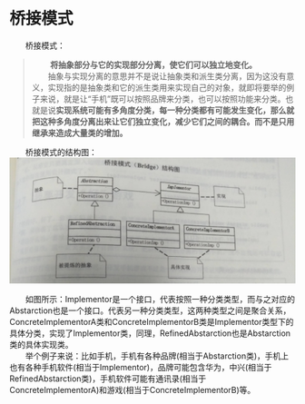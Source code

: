 # 桥接模式 #
　　桥接模式：
>　　 **将抽象部分与它的实现部分分离，使它们可以独立地变化。**<br>
> 　　抽象与实现分离的意思并不是说让抽象类和派生类分离，因为这没有意义，实现指的是抽象类和它的派生类用来实现自己的对象，就即将要举的例子来说，就是让“手机”既可以按照品牌来分类，也可以按照功能来分类。也就是说**实现系统可能有多角度分类，每一种分类都有可能发生变化，那么就把这种多角度分离出来让它们独立变化，减少它们之间的耦合。而不是只用继承来造成大量类的增加。**

　　桥接模式的结构图：
![](https://github.com/herodll/myblog/blob/master/designPattern/%E8%AE%BE%E8%AE%A1%E6%A8%A1%E5%BC%8F%E5%9F%BA%E7%A1%80%E7%AF%87/%E6%A8%A1%E5%BC%8F%E7%BB%93%E6%9E%84%E5%9B%BE/%E6%A1%A5%E6%8E%A5%E6%A8%A1%E5%BC%8F%E7%BB%93%E6%9E%84%E5%9B%BE.jpg)

　　如图所示：Implementor是一个接口，代表按照一种分类类型，而与之对应的Abstarction也是一个接口。代表另一种分类类型，这两种类型之间是聚合关系，ConcreteImplementorA类和ConcreteImplementorB类是Implementor类型下的具体分类，实现了Implementor类，同理，RefinedAbstarction也是Abstarction类的具体实现类。<br>
　　举个例子来说：比如手机，手机有各种品牌(相当于Abstarction类)，手机上也有各种手机软件(相当于Implementor)，品牌可能包含华为，中兴(相当于RefinedAbstarction类)，手机软件可能有通讯录(相当于ConcreteImplementorA)和游戏(相当于ConcreteImplementorB)等。
